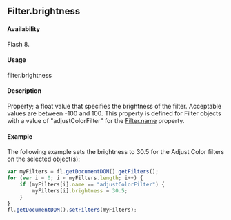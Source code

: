 ## Filter.brightness

#### Availability

Flash 8.

#### Usage

filter.brightness

#### Description

Property; a float value that specifies the brightness of the filter. Acceptable values are between -100 and 100. This property is defined for Filter objects with a value of "adjustColorFilter" for the [Filter.name](../Filter_object/Filter13.md) property.

#### Example

The following example sets the brightness to 30.5 for the Adjust Color filters on the selected object(s):

```javascript
var myFilters = fl.getDocumentDOM().getFilters();
for (var i = 0; i < myFilters.length; i++) {
    if (myFilters[i].name == "adjustColorFilter") {
        myFilters[i].brightness = 30.5;
    }
}
fl.getDocumentDOM().setFilters(myFilters);
```
